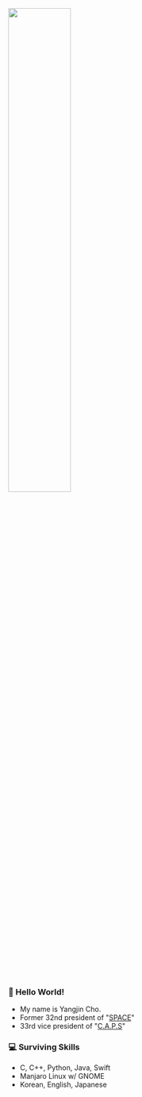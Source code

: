 <img src="https://user-images.githubusercontent.com/13748138/97760813-653c2300-1b47-11eb-8ee0-23629a69557f.jpg" width="50%">

### 👋 Hello World! 
- My name is Yangjin Cho.
- Former 32nd president of "[SPACE](https://paichai.space)"
- 33rd vice president of "[C.A.P.S](https://caps.dongguk.edu)"

### 💻 Surviving Skills 
- C, C++, Python, Java, Swift
- Manjaro Linux w/ GNOME
- Korean, English, Japanese

